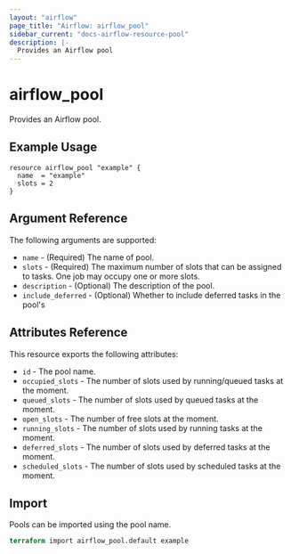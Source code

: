 ```yaml
---
layout: "airflow"
page_title: "Airflow: airflow_pool"
sidebar_current: "docs-airflow-resource-pool"
description: |-
  Provides an Airflow pool
---
```


# airflow_pool

Provides an Airflow pool.

## Example Usage

```hcl
resource airflow_pool "example" {
  name  = "example"
  slots = 2
}
```

## Argument Reference

The following arguments are supported:

* `name` - (Required) The name of pool.
* `slots` - (Required) The maximum number of slots that can be assigned to tasks. One job may occupy one or more slots.
* `description` - (Optional) The description of the pool.
* `include_deferred` - (Optional) Whether to include deferred tasks in the pool's

## Attributes Reference

This resource exports the following attributes:

* `id` - The pool name.
* `occupied_slots` - The number of slots used by running/queued tasks at the moment.
* `queued_slots` - The number of slots used by queued tasks at the moment.
* `open_slots` - The number of free slots at the moment.
* `running_slots` - The number of slots used by running tasks at the moment.
* `deferred_slots` - The number of slots used by deferred tasks at the moment.
* `scheduled_slots` - The number of slots used by scheduled tasks at the moment.

## Import

Pools can be imported using the pool name.

```terraform
terraform import airflow_pool.default example
```
